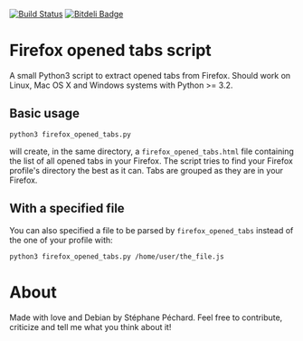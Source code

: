 [![Build Status](https://travis-ci.org/stephanepechard/firefox_opened_tabs.png?branch=master)](https://travis-ci.org/stephanepechard/firefox_opened_tabs)
[![Bitdeli Badge](https://d2weczhvl823v0.cloudfront.net/stephanepechard/firefox_opened_tabs/trend.png)](https://bitdeli.com/free "Bitdeli Badge")

Firefox opened tabs script
==========================

A small Python3 script to extract opened tabs from Firefox.
Should work on Linux, Mac OS X and Windows systems with Python >= 3.2.


Basic usage
-----------

    python3 firefox_opened_tabs.py

will create, in the same directory, a `firefox_opened_tabs.html` file containing
the list of all opened tabs in your Firefox. The script tries to find
your Firefox profile's directory the best as it can. Tabs are grouped as they
are in your Firefox.

With a specified file
---------------------

You can also specified a file to be parsed by `firefox_opened_tabs` instead
of the one of your profile with:

    python3 firefox_opened_tabs.py /home/user/the_file.js


About
=====

Made with love and Debian by Stéphane Péchard. Feel free to contribute,
criticize and tell me what you think about it!
